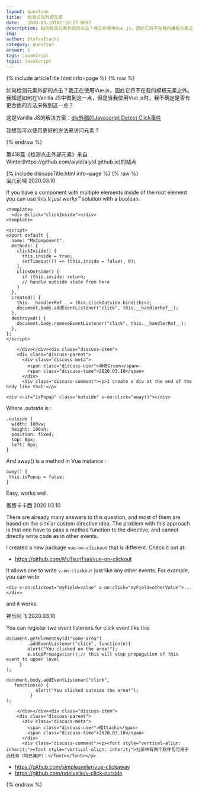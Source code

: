 ```yaml
---
layout: question
title:  检测点击外部元素
date:   2020-03-10T02:18:17.000Z
description: 如何检测元素外部的点击？我正在使用Vue.js，因此它将不在我的模板元素之外。我知道如何在Vanilla JS中做到这一点，但是当我使用Vue.js时，我...
img: 
author: StafanItachi
category: question
answer: 5
tags: JavaScript
topic: JavaScript
---
```

<div class="article-root">
  <div class="article">
    {% include articleTitle.html info=page %}
    {% raw %}
    <div class="article-content"><p><font style="vertical-align: inherit;"><font style="vertical-align: inherit;">如何检测元素外部的点击？</font><font style="vertical-align: inherit;">我正在使用Vue.js，因此它将不在我的模板元素之外。</font><font style="vertical-align: inherit;">我知道如何在Vanilla JS中做到这一点，但是当我使用Vue.js时，我不确定是否有更合适的方法来做到这一点？</font></font></p>

<p><font style="vertical-align: inherit;"><font style="vertical-align: inherit;">这是Vanilla JS的解决方案：</font></font><a href="https://stackoverflow.com/questions/18893144/javascript-detect-click-event-outside-of-div"><font style="vertical-align: inherit;"><font style="vertical-align: inherit;">div外部的Javascript Detect Click事件</font></font></a></p>

<p><font style="vertical-align: inherit;"><font style="vertical-align: inherit;">我想我可以使用更好的方法来访问元素？</font></font></p></div>
    {% endraw %}
  </div>
  <p class="winter_mark">第418篇《检测点击外部元素》来自Winter(https://github.com/aiyld/aiyld.github.io)的站点</p>
  <div class="discuss-wrapper">
    {% include discussTitle.html info=page %}
    {% raw %}
    <div class="discuss-list">
    <div class="discuss-item">
        <div class="discuss-parent">
          <div class="discuss-meta">
            <span class="discuss-user">宝儿前端</span>
            <span class="discuss-time">2020.03.10</span>
          </div>
          <div class="discuss-comment"><p>If you have a component with multiple elements inside of the root element you can use this <em>It just works™</em> solution with a boolean.</p>

<pre class="lang-html prettyprint-override"><code>&lt;template&gt;<font></font>
  &lt;div @click="clickInside"&gt;&lt;/div&gt;<font></font>
&lt;template&gt;<font></font>
</code></pre>

<pre class="lang-js prettyprint-override"><code>&lt;script&gt;<font></font>
export default {<font></font>
  name: "MyComponent",<font></font>
  methods: {<font></font>
    clickInside() {<font></font>
      this.inside = true;<font></font>
      setTimeout(() =&gt; (this.inside = false), 0);<font></font>
    },<font></font>
    clickOutside() {<font></font>
      if (this.inside) return;<font></font>
      // handle outside state from here<font></font>
    }<font></font>
  },<font></font>
  created() {<font></font>
    this.__handlerRef__ = this.clickOutside.bind(this);<font></font>
    document.body.addEventListener("click", this.__handlerRef__);<font></font>
  },<font></font>
  destroyed() {<font></font>
    document.body.removeEventListener("click", this.__handlerRef__);<font></font>
  },<font></font>
};<font></font>
&lt;/script&gt;<font></font>
</code></pre></div>
        </div></div><div class="discuss-item">
        <div class="discuss-parent">
          <div class="discuss-meta">
            <span class="discuss-user">神奇Green</span>
            <span class="discuss-time">2020.03.10</span>
          </div>
          <div class="discuss-comment"><p>I create a div at the end of the body like that:</p>

<pre><code>&lt;div v-if="isPopup" class="outside" v-on:click="away()"&gt;&lt;/div&gt;
</code></pre>

<p>Where .outside is :</p>

<pre><code>.outside {<font></font>
  width: 100vw;<font></font>
  height: 100vh;<font></font>
  position: fixed;<font></font>
  top: 0px;<font></font>
  left: 0px;<font></font>
}<font></font>
</code></pre>

<p>And away() is a method in Vue instance :</p>

<pre><code>away() {<font></font>
 this.isPopup = false;<font></font>
}<font></font>
</code></pre>

<p>Easy, works well.</p></div>
        </div></div><div class="discuss-item">
        <div class="discuss-parent">
          <div class="discuss-meta">
            <span class="discuss-user">蛋蛋卡卡西</span>
            <span class="discuss-time">2020.03.10</span>
          </div>
          <div class="discuss-comment"><p>There are already many answers to this question, and most of them are based on the similar custom directive idea. The problem with this approach is that one have to pass a method function to the directive, and cannot directly write code as in other events.</p>

<p>I created a new package <code>vue-on-clickout</code> that is different. Check it out at:</p>

<ul>
<li><a href="https://github.com/MuTsunTsai/vue-on-clickout" rel="nofollow noreferrer">https://github.com/MuTsunTsai/vue-on-clickout</a></li>
</ul>

<p>It allows one to write <code>v-on:clickout</code> just like any other events. For example, you can write</p>

<pre><code>&lt;div v-on:clickout="myField=value" v-on:click="myField=otherValue"&gt;...&lt;/div&gt;
</code></pre>

<p>and it works.</p></div>
        </div></div><div class="discuss-item">
        <div class="discuss-parent">
          <div class="discuss-meta">
            <span class="discuss-user">神乐阿飞</span>
            <span class="discuss-time">2020.03.10</span>
          </div>
          <div class="discuss-comment"><p>You can register two event listeners for click event like this </p>

<pre><code>document.getElementById("some-area")<font></font>
        .addEventListener("click", function(e){<font></font>
        alert("You clicked on the area!");<font></font>
        e.stopPropagation();// this will stop propagation of this event to upper level<font></font>
     }<font></font>
);<font></font>
<font></font>
document.body.addEventListener("click", <font></font>
   function(e) {<font></font>
           alert("You clicked outside the area!");<font></font>
         }<font></font>
);<font></font>
</code></pre></div>
        </div></div><div class="discuss-item">
        <div class="discuss-parent">
          <div class="discuss-meta">
            <span class="discuss-user">樱Itachi</span>
            <span class="discuss-time">2020.03.10</span>
          </div>
          <div class="discuss-comment"><p><font style="vertical-align: inherit;"><font style="vertical-align: inherit;">社区中有两个软件包可用于此任务（均已维护）：</font></font></p>

<ul>
<li><a href="https://github.com/simplesmiler/vue-clickaway" rel="noreferrer"><font style="vertical-align: inherit;"><font style="vertical-align: inherit;">https://github.com/simplesmiler/vue-clickaway</font></font></a></li>
<li><a href="https://github.com/ndelvalle/v-click-outside" rel="noreferrer"><font style="vertical-align: inherit;"><font style="vertical-align: inherit;">https://github.com/ndelvalle/v-click-outside</font></font></a></li>
</ul></div>
        </div></div>
    </div>
    {% endraw %}
  </div>
<div>

